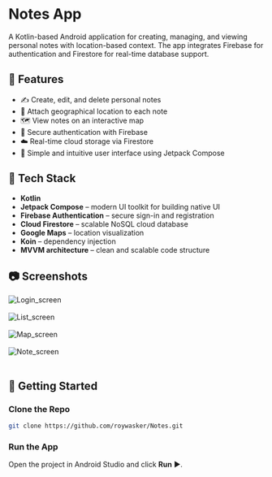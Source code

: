 # Notes App

A Kotlin-based Android application for creating, managing, and viewing personal notes with location-based context. The app integrates Firebase for authentication and Firestore for real-time database support.

## 📱 Features

- ✍️ Create, edit, and delete personal notes
- 📍 Attach geographical location to each note
- 🗺️ View notes on an interactive map
- 🔐 Secure authentication with Firebase
- ☁️ Real-time cloud storage via Firestore
- 🎯 Simple and intuitive user interface using Jetpack Compose

## 🔧 Tech Stack

- **Kotlin**
- **Jetpack Compose** – modern UI toolkit for building native UI
- **Firebase Authentication** – secure sign-in and registration
- **Cloud Firestore** – scalable NoSQL cloud database
- **Google Maps** – location visualization
- **Koin** – dependency injection
- **MVVM architecture** – clean and scalable code structure

## 📷 Screenshots

![Login_screen](image/Login.png)<br><br>
![List_screen](image/List_view.png)<br><br>
![Map_screen](image/Map_view.png)<br><br>
![Note_screen](image/Note.png)<br><br>

## 🚀 Getting Started

### Clone the Repo

```bash
git clone https://github.com/roywasker/Notes.git
```

### Run the App

Open the project in Android Studio and click **Run** ▶️.